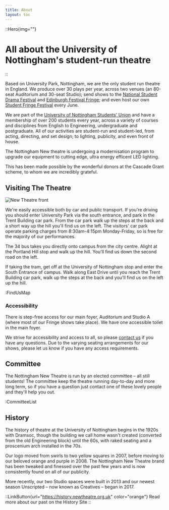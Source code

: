 ```yaml
---
title: About
layout: toc
---
```


::Hero{img=""}
# All about the University of Nottingham's student-run theatre
::

Based on University Park, Nottingham, we are the only student run theatre in England. We produce over 30 plays per year, across two venues (an 80-seat Auditorium and 30-seat Studio); send shows to the [National Student Drama Festival](http://nsdf.org.uk) and [Edinburgh Festival Fringe](http://edfringe.com); and even host our own [Student Fringe Festival](/stuff) every June.

We are part of the [University of Nottingham Students' Union](http://su.nottingham.ac.uk/) and have a membership of over 200 students every year, across a variety of courses and disciplines from English to Engineering, undergraduate and postgraduate. All of our activities are student-run and student-led, from acting, directing, and set design; to lighting, publicity, and even front of house.

The Nottingham New theatre is undergoing a modernisation program to upgrade our equipment to cutting edge, ultra energy efficent LED lighting.

This has been made possible by the wonderful donors at the Cascade Grant scheme, to whom we are incredibly grateful.

## Visiting The Theatre

![New Theatre front](/images/nnt_front.jpg)

We're easily accessible both by car and public transport. If you're driving you should enter University Park via the south entrance, and park in the Trent Building car park. From the car park walk up the steps at the back and a short way up the hill you'll find us on the left. The visitors' car park operate parking charges from 8:30am-4:15pm Monday-Friday, so is free for the majority of our performances.

The 34 bus takes you directly onto campus from the city centre. Alight at the Portland Hill stop and walk up the hill. You'll find us down the second road on the left.

If taking the tram, get off at the University of Nottingham stop and enter the South Entrance of campus. Walk along East Drive until you reach the Trent Building car park, walk up the steps at the back and you'll find us on the left up the hill.

:FindUsMap

### Accessibility

There is step-free access for our main foyer, Auditorium and Studio A (where most of our Fringe shows take place). We have one accessible toilet in the main foyer.

We strive for accessibility and access to all, so please [contact us](mailto:boxoffice@newtheatre.org.uk) if you have any questions. Due to the varying seating arrangements for our shows, please let us know if you have any access requirements.

## Committee

The Nottingham New Theatre is run by an elected committee – all still students! The committee keep the theatre running day-to-day and more long term, so if you have a question just contact one of these lovely people and they'll help you out.

:CommitteeList

## History

The history of theatre at the University of Nottingham begins in the 1920s with Dramsoc, though the building we call home wasn't created (converted from the old Engineering block) until the 60s, with raked seating and a proscenium arch installed in the 70s.

Our logo moved from swirls to two yellow squares in 2007, before moving to our beloved orange and purple in 2008. The Nottingham New Theatre brand has been tweaked and finessed over the past few years and is now consistently found on all of our publicity.

More recently, our two Studio spaces were built in 2013 and our newest season Unscripted – now known as Creatives – began in 2017.

::LinkButton{url="https://history.newtheatre.org.uk" color="orange"}
Read more about our past on the History Site
::